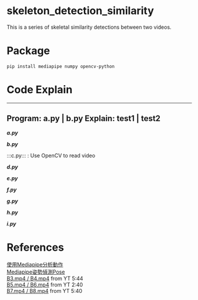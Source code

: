 # skeleton_detection_similarity

This is a series of skeletal similarity detections between two videos.

# Package
```
pip install mediapipe numpy opencv-python
```

# Code Explain
---
Program: a.py | b.py
Explain: test1 | test2
---
***a.py***

***b.py***

:::c.py::: : Use OpenCV to read video

***d.py***

***e.py***

***f.py***

***g.py***

***h.py***

***i.py***

# References
[使用Mediapipe分析動作](https://hackmd.io/@am534143/r1pch8Y1p#%E4%BD%BF%E7%94%A8Mediapipe%E5%88%86%E6%9E%90%E5%8B%95%E4%BD%9C)\
[Mediapipe姿勢偵測Pose](https://steam.oxxostudio.tw/category/python/ai/ai-mediapipe-pose.html)\
[B3.mp4 / B4.mp4](https://www.youtube.com/watch?v=fnoN_HjGm7g&t=370s) from YT 5:44\
[B5.mp4 / B6.mp4](https://www.youtube.com/watch?v=_zkmY1H0uRo) from YT 2:40\
[B7.mp4 / B8.mp4](https://www.youtube.com/watch?v=LmrKejHOaG4&t=347s) from YT 5:40
